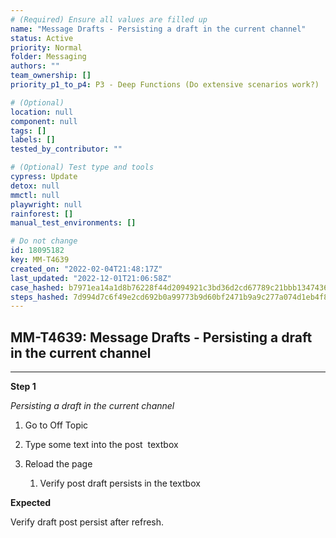 ```yaml
---
# (Required) Ensure all values are filled up
name: "Message Drafts - Persisting a draft in the current channel"
status: Active
priority: Normal
folder: Messaging
authors: ""
team_ownership: []
priority_p1_to_p4: P3 - Deep Functions (Do extensive scenarios work?)

# (Optional)
location: null
component: null
tags: []
labels: []
tested_by_contributor: ""

# (Optional) Test type and tools
cypress: Update
detox: null
mmctl: null
playwright: null
rainforest: []
manual_test_environments: []

# Do not change
id: 18095182
key: MM-T4639
created_on: "2022-02-04T21:48:17Z"
last_updated: "2022-12-01T21:06:58Z"
case_hashed: b7971ea14a1d8b76228f44d2094921c3bd36d2cd67789c21bbb13474362e15e4e582c563a7fc2e1e367d7178aa4fbe38
steps_hashed: 7d994d7c6f49e2cd692b0a99773b9d60bf2471b9a9c277a074d1eb4f8365a75646bac9a0dd87f973d9a69b2b35d20c8c
---
```


<!-- (Auto-generated) Based on frontmatter's "key" and "name" -->

## MM-T4639: Message Drafts - Persisting a draft in the current channel

---

**Step 1**

_Persisting a draft in the current channel_

1. Go to Off Topic

2. Type some text into the post  textbox

3. Reload the page

   1. Verify post draft persists in the textbox

**Expected**

Verify draft post persist after refresh.
